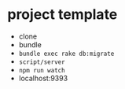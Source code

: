 # project template

* clone
* bundle
* `bundle exec rake db:migrate`
* `script/server`
* `npm run watch`
* localhost:9393
